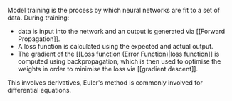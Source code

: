 Model training is the process by which neural networks are fit to a set of data. 
During training:
- data is input into the network and an output is generated via [[Forward Propagation]]. 
- A loss function is calculated using the expected and actual output. 
- The gradient of the [[Loss function (Error Function)|loss function]] is computed using backpropagation, which is then used to optimise the weights in order to minimise the loss via [[gradient descent]]. 

This involves derivatives, Euler's method is commonly involved for differential equations.